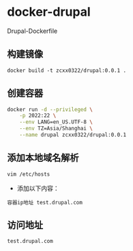 # docker-drupal

Drupal-Dockerfile

## 构建镜像

`docker build -t zcxx0322/drupal:0.0.1 .`

## 创建容器

```bash
docker run -d --privileged \
    -p 2022:22 \
    --env LANG=en_US.UTF-8 \
    --env TZ=Asia/Shanghai \
    --name drupal zcxx0322/drupal:0.0.1
```

## 添加本地域名解析
```bash
vim /etc/hosts
```
- 添加以下内容：
```
容器ip地址 test.drupal.com
``` 

## 访问地址
```bash
test.drupal.com
```